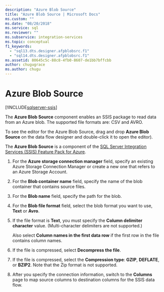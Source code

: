 ```yaml
---
description: "Azure Blob Source"
title: "Azure Blob Source | Microsoft Docs"
ms.custom: ""
ms.date: "08/20/2018"
ms.service: sql
ms.reviewer: ""
ms.subservice: integration-services
ms.topic: conceptual
f1_keywords: 
  - "sql13.dts.designer.afpblobsrc.f1"
  - "sql14.dts.designer.afpblobsrc.f1"
ms.assetid: 80645c5c-88c8-4fb0-8607-de1bb7bffcbb
author: chugugrace
ms.author: chugu
---
```

# Azure Blob Source

[!INCLUDE[sqlserver-ssis](../../includes/applies-to-version/sqlserver-ssis.md)]


  The **Azure Blob Source** component enables an SSIS package to read data from an Azure blob. The supported file formats are: CSV and AVRO.
  
  To see the editor for the Azure Blob Source, drag and drop **Azure Blob Source** on the data flow designer and double-click it to open the editor).  
  
 The **Azure Blob Source** is a component of the [SQL Server Integration Services (SSIS) Feature Pack for Azure](../../integration-services/azure-feature-pack-for-integration-services-ssis.md).  
  
1.  For the **Azure storage connection manager** field, specify an existing Azure Storage Connection Manager or create a new one that refers to an Azure Storage Account.  
  
2.  For the **Blob container name** field, specify the name of the blob container that contains source files.  
  
3.  For the **Blob name** field, specify the path for the blob.  
  
4.  For the **Blob file format** field, select the blob format you want to use, **Text** or **Avro**.  
  
5.  If the file format is **Text**, you must specify the **Column delimiter character** value. (Multi-character delimiters are not supported.)

    Also select **Column names in the first data row** if the first row in the file contains column names.

6.  If the file is compressed, select **Decompress the file**.

7.  If the file is compressed, select the **Compression type**: **GZIP**, **DEFLATE**, or **BZIP2**. Note that the Zip format is not supported.
  
8.  After you specify the connection information, switch to the **Columns** page to map source columns to destination columns for the SSIS data flow.  
  
  
